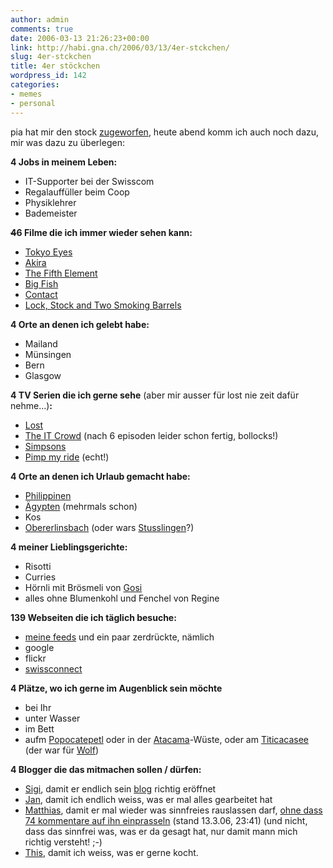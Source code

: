 ```yaml
---
author: admin
comments: true
date: 2006-03-13 21:26:23+00:00
link: http://habi.gna.ch/2006/03/13/4er-stckchen/
slug: 4er-stckchen
title: 4er stöckchen
wordpress_id: 142
categories:
- memes
- personal
---
```


pia hat mir den stock [zugeworfen](http://3.14a.ch/archives/2006/03/09/4er-stockchen/), heute abend komm ich auch noch dazu, mir was dazu zu überlegen:

**4 Jobs in meinem Leben:**
- IT-Supporter bei der Swisscom
- Regalauffüller beim Coop
- Physiklehrer
- Bademeister

<del>**4**</del>**6 Filme die ich immer wieder sehen kann:**
- [Tokyo Eyes](http://www.imdb.com/title/tt0157117/)
- [Akira](http://www.imdb.com/title/tt0094625/)
- [The Fifth Element](http://www.imdb.com/title/tt0119116/)
- [Big Fish](http://www.imdb.com/title/tt0319061/)
- [Contact](http://www.imdb.com/title/tt0118884/)
- [Lock, Stock and Two Smoking Barrels](http://www.imdb.com/title/tt0120735/)

**4 Orte an denen ich gelebt habe:**
- Mailand
- Münsingen
- Bern
- Glasgow

**4 TV Serien die ich gerne sehe** (aber mir ausser für lost nie zeit dafür nehme...)**:**
- [Lost](http://www.torrentspy.com/directory.asp?mode=sub&id=303)
- [The IT Crowd](http://www.channel4.com/entertainment/tv/microsites/I/itcrowd/) (nach 6 episoden leider schon fertig, bollocks!)
- [Simpsons](http://www.thesimpsons.com/)
- [Pimp my ride](http://www.mtv.com/onair/dyn/pimp_my_ride) (echt!)

**4 Orte an denen ich Urlaub gemacht habe:**
- [Philippinen](http://habi.gna.ch/pics/philippinen05/)
- [Ägypten](http://habi.gna.ch/pics/Sharm/) (mehrmals schon)
- Kos
- [Obererlinsbach](http://map.search.ch/obererlinsbach) (oder wars [Stusslingen](http://map.search.ch/obererlinsbach?z=64)?)

**4 meiner Lieblingsgerichte:**
- Risotti
- Curries
- Hörnli mit Brösmeli von [Gosi](http://flickr.com/photos/habi/71188032/)
- alles ohne Blumenkohl und Fenchel von Regine

**139 Webseiten die ich täglich besuche:**
- [meine feeds](http://habi.gna.ch/MySubscriptions.opml) und ein paar zerdrückte, nämlich
- google
- flickr
- [swissconnect](http://swissconnect.ch/)

**4 Plätze, wo ich gerne im Augenblick sein möchte**
 - bei Ihr
 - unter Wasser
 - im Bett
 - aufm [Popocatepetl](http://images.google.com/images?hl=en&client=safari&rls=en&q=Popocatepetl&spell=1&sa=N&tab=wi) oder in der [Atacama](http://images.google.com/images?svnum=10&hl=en&lr=&client=safari&rls=en&q=Atacama&btnG=Search)-Wüste, oder am [Titicacasee](http://images.google.com/images?svnum=10&hl=en&lr=&client=safari&rls=en&q=titicaca&btnG=Search) (der war für [Wolf](http://flickr.com/photos/habi/tags/wolf/))
 
 **4 Blogger die das mitmachen sollen / dürfen:**
 - [Sigi](http://www.slf.ch/staff/pers-home/sigrist/sigrist-en.html), damit er endlich sein [blog](http://sigi.freeflux.net/) richtig eröffnet
 - [Jan](https://pieceoplastic.com/), damit ich endlich weiss, was er mal alles gearbeitet hat
 - [Matthias](http://www.gutfeldt.ch/matthias/blog/index.php), damit er mal wieder was sinnfreies rauslassen darf, [ohne dass 74 kommentare auf ihn einprasseln](http://blog.ch/blog/archives/2006/03/13/swiss-blog-awards-blogch-ist-neutral-und-unabhangig/) (stand 13.3.06, 23:41) (und nicht, dass das sinnfrei was, was er da gesagt hat, nur damit mann mich richtig versteht! ;-)
 - [This](http://borniert.com/), damit ich weiss, was er gerne kocht.

